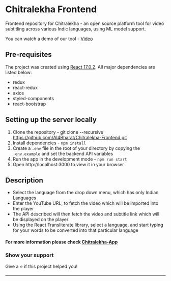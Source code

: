 # Chitralekha Frontend
Frontend repository for Chitralekha - an open source platform tool for video subtitling across various Indic languages, using ML model support.

You can watch a demo of our tool - [Video](https://www.youtube.com/watch?v=Jq3CcEb9pxQ)

## Pre-requisites
The project was created using [React 17.0.2](https://reactjs.org/docs/getting-started.html). All major dependencies are listed below:
- redux
- react-redux
- axios
- styled-components
- react-bootstrap

## Setting up the server locally
1.  Clone the repository - git clone --recursive https://github.com/AI4Bharat/Chitralekha-Frontend.git
2.  Install dependencies - ``` npm install ```
3.  Create a `.env` file in the root of your directory by copying the `.env.example` and set the backend API variables
3.  Run the app in the development mode - ``` npm run start ```
4.  Open http://localhost:3000 to view it in your browser

## Description

-   Select the language from the drop down menu, which has only Indian Languages
-   Enter the YouTube URL, to fetch the video which will be imported into the player
-   The API described will then fetch the video and subtitle link which will be displayed on the player
-   Using the React Transliterate library, select a language, and start typing for your words to be converted into that particular language

#### For more information please check [Chitralekha-App](https://github.com/AI4Bharat/Chitralekha-App)

### Show your support

Give a ⭐️ if this project helped you!

---

